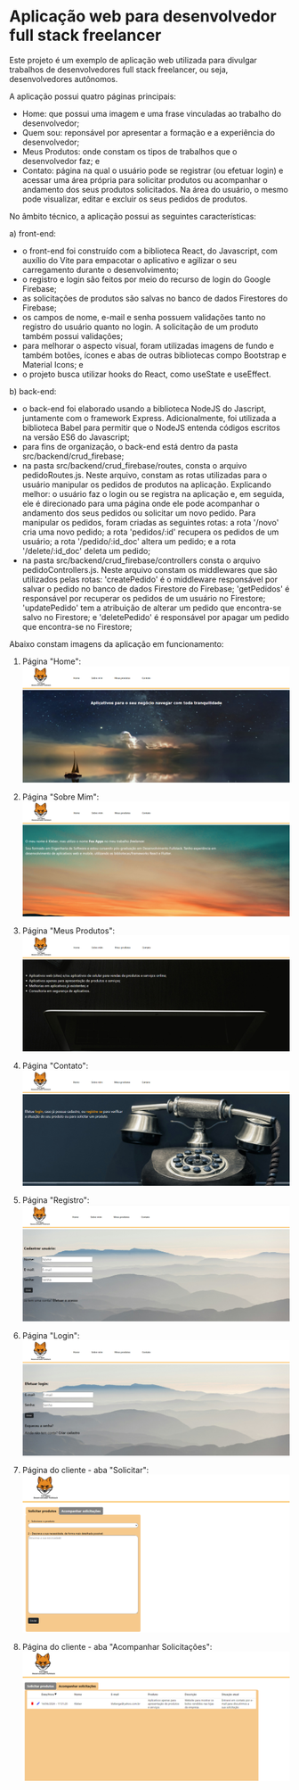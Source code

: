 # Aplicação web para desenvolvedor full stack freelancer

Este projeto é um exemplo de aplicação web utilizada para divulgar trabalhos de desenvolvedores full stack freelancer, ou seja, desenvolvedores autônomos.

A aplicação possui quatro páginas principais:

- Home: que possui uma imagem e uma frase vinculadas ao trabalho do desenvolvedor;
- Quem sou: reponsável por apresentar a formação e a experiência do desenvolvedor;
- Meus Produtos: onde constam os tipos de trabalhos que o desenvolvedor faz; e
- Contato: página na qual o usuário pode se registrar (ou efetuar login) e acessar uma área própria para solicitar produtos ou acompanhar o andamento dos seus produtos solicitados. Na área do usuário, o mesmo pode visualizar, editar e excluir os seus pedidos de produtos.

No âmbito técnico, a aplicação possui as seguintes características:

a) front-end:
- o front-end foi construído com a biblioteca React, do Javascript, com auxílio do Vite para empacotar o aplicativo e agilizar o seu carregamento durante o desenvolvimento;
- o registro e login são feitos por meio do recurso de login do Google Firebase;
- as solicitações de produtos são salvas no banco de dados Firestores do Firebase;
- os campos de nome, e-mail e senha possuem validações tanto no registro do usuário quanto no login. A solicitação de um produto também possui validações;
- para melhorar o aspecto visual, foram utilizadas imagens de fundo e também botões, ícones e abas de outras bibliotecas compo Bootstrap e Material Icons; e
- o projeto busca utilizar hooks do React, como useState e useEffect.

b) back-end:
- o back-end foi elaborado usando a biblioteca NodeJS do Jascript, juntamente com o framework Express. Adicionalmente, foi utilizada a biblioteca Babel para permitir que o NodeJS entenda códigos escritos na versão ES6 do Javascript;
- para fins de organização, o back-end está dentro da pasta src/backend/crud_firebase;
- na pasta src/backend/crud_firebase/routes, consta o arquivo pedidoRoutes.js. Neste arquivo, constam as rotas utilizadas para o usuário manipular os pedidos de produtos na aplicação. Explicando melhor: o usuário faz o login ou se registra na aplicação e, em seguida, ele é direcionado para uma página onde ele pode acompanhar o andamento dos seus pedidos ou solicitar um novo pedido. Para manipular os pedidos, foram criadas as seguintes rotas: a rota '/novo' cria uma novo pedido; a rota 'pedidos/:id' recupera os pedidos de um usuário; a rota '/pedido/:id_doc' altera um pedido; e a rota '/delete/:id_doc' deleta um pedido;
- na pasta src/backend/crud_firebase/controllers consta o arquivo pedidoControllers.js. Neste arquivo constam os middlewares que são utilizados pelas rotas: 'createPedido' é o middleware responsável por salvar o pedido no banco de dados Firestore do Firebase; 'getPedidos' é responsável por recuperar os pedidos de um usuário no Firestore; 'updatePedido' tem a atribuição de alterar um pedido que encontra-se salvo no Firestore; e 'deletePedido' é responsável por apagar um pedido que encontra-se no Firestore;

Abaixo constam imagens da aplicação em funcionamento:

1. Página "Home":
![Página Home](imagem_home.png)


2. Página "Sobre Mim":
![Página Sobre Mim](imagem_sobreMim.png)


3. Página "Meus Produtos":
![Página Meus Produtos](imagem_MeusProd.png)


4. Página "Contato":
![Página Contato](imagem_Contato.png)


5. Página "Registro":
![Página Registro](imagem_Registro.png)


6. Página "Login":
![Página Login](imagem_Login.png)


7. Página do cliente - aba "Solicitar":
![Página do Cliente1](imagem_Solicitar.png)


8. Página do cliente - aba "Acompanhar Solicitações":
![Página do Cliente2](imagem_Acompanhar.png)
